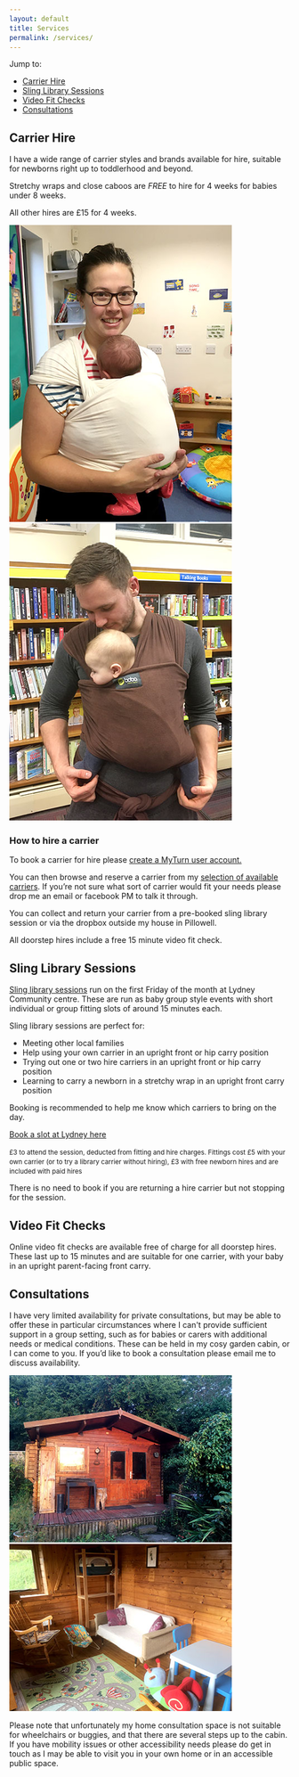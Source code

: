 ```yaml
---
layout: default
title: Services
permalink: /services/
---
```


<div class="container container--medium">
  <div class="subnav">
    <div>Jump to:</div>
    <ul>
      <li><a href="#carrier-hire">Carrier Hire</a></li>
      <li><a href="#sling-library-sessions">Sling Library Sessions</a></li>
      <li><a href="#video-fit-checks">Video Fit Checks</a></li>
      <li><a href="#consultations">Consultations</a></li>
    </ul>
  </div>
</div>

<div class="container container--narrow prose">

  <h2 id="carrier-hire">Carrier Hire</h2>

  <p>I have a wide range of carrier styles and brands available for hire, suitable for newborns right up to toddlerhood and beyond.</p>

  <p>Stretchy wraps and close caboos are <em>FREE</em> to hire for 4 weeks for babies under 8 weeks.</p>

  <p>All other hires are £15 for 4 weeks.</p>

  <div class="image-double">
    <div class="image-wrap">
      <img src="/assets/image/content/services-1.jpg" alt="" />
    </div>
    <div class="image-wrap">
      <img src="/assets/image/content/services-2.jpg" alt="" />
    </div>
  </div>

  <h3>How to hire a carrier</h3>

  <p>To book a carrier for hire please <a href="https://fodslings.myturn.com/library/createUser/create">create a MyTurn user account.</a></p>

  <p>You can then browse and reserve a carrier from my <a href="/carriers">selection of available carriers</a>. If you’re not sure what sort of carrier would fit your needs please drop me an email or facebook PM to talk it through.</p>

  <p>You can collect and return your carrier from a pre-booked sling library session or via the dropbox outside my house in Pillowell.</p>

  <p>All doorstep hires include a free 15 minute video fit check.</p>

  <h2 id="sling-library-sessions">Sling Library Sessions</h2>

  <p><a href="/blog/">Sling library sessions</a> run on the first Friday of the month at Lydney Community centre. These are run as baby group style events with short individual or group fitting slots of around 15 minutes each.</p>

  <p>Sling library sessions are perfect for:</p>
  <ul>
    <li>Meeting other local families</li>
    <li>Help using your own carrier in an upright front or hip carry position</li>
    <li>Trying out one or two hire carriers in an upright front or hip carry position</li>
    <li>Learning to carry a newborn in a stretchy wrap in an upright front carry position</li>
  </ul>
  <p>Booking is recommended to help me know which carriers to bring on the day.</p>

  <p><a href="https://docs.google.com/forms/d/e/1FAIpQLSc2paKbogzIePGzT1TAxJ_mUskEHonqjtMGepQ3qooCpqv1Og/viewform">Book a slot at Lydney here</a></p>

  <p><small>£3 to attend the session, deducted from fitting and hire charges. Fittings cost £5 with your own carrier (or to try a library carrier without hiring), £3 with free newborn hires and are included with paid hires</small></p>
  
  <p>There is no need to book if you are returning a hire carrier but not stopping for the session.</p>

  <h2 id="video-fit-checks">Video Fit Checks</h2>

  <p>Online video fit checks are available free of charge for all doorstep hires. These last up to 15 minutes and are suitable for one carrier, with your baby in an upright parent-facing front carry.</p>

  <h2 id="consultations">Consultations</h2>

  <p>I have very limited availability for private consultations, but may be able to offer these in particular circumstances where I can't provide sufficient support in a group setting, such as for babies or carers with additional needs or medical conditions. These can be held in my cosy garden cabin, or I can come to you. If you’d like to book a consultation please email me to discuss availability.</p>

  <div class="image-double">
    <div class="image-wrap">
      <img src="/assets/image/content/services-3.jpg" alt="" />
    </div>
    <div class="image-wrap">
      <img src="/assets/image/content/services-4.jpg" alt="" />
    </div>
  </div>

  <p>Please note that unfortunately my home consultation space is not suitable for wheelchairs or buggies, and that there are several steps up to the cabin. If you have mobility issues or other accessibility needs please do get in touch as I may be able to visit you in your own home or in an accessible public space.</p>

</div>
